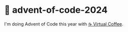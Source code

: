 # 🎄 advent-of-code-2024

I'm doing Advent of Code this year with [☕️ Virtual Coffee](https://virtualcoffee.io).
